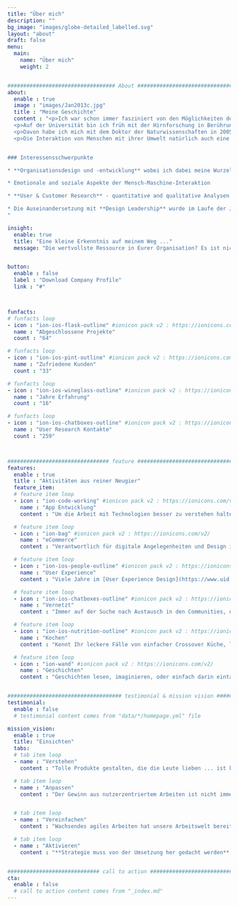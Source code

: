 ```yaml
---
title: "Über mich"
description: ""
bg_image: "images/globe-detailed_labelled.svg"
layout: "about"
draft: false
menu:
  main:
    name: "Über mich"
    weight: 2


################################## About #####################################
about:
  enable : true
  image : "images/Jan2013c.jpg"
  title : "Meine Geschichte"
  content : "<p>Ich war schon immer fasziniert von den Möglichkeiten der Technik und dennoch wollte ich mehr darüber wissen, was Menschen antreibt. Drei Themen haben mich am meisten gepackt: die biologische Basis des Geistes, die Methoden, um Erkenntnisse über Menschen zu gewinnen, und wie unsere Umwelt mit uns interagiert und umgekehrt.</p>
  <p>Auf der Universität bin ich früh mit der Hirnforschung in Berührung gekommen, mit elektrophysiologischer und bildgebender Forschung. Die Erkundung des menschlichen Geistes mit komplizierter technischer Ausrüstung ... ich bin blieb nach dem Diplom an der Uni für den SPaß an der Neugier.</p>
  <p>Davon habe ich mich mit dem Doktor der Naturwissenschaften in 2005 verabschiedet und bin in die User Experience gegangen. Andere Aufgabe, gleiches Leitmotiv: das Interesse an Menschen in Verbindung mit Technologien und das Bemühen, die Beziehung der beiden zueinander zu verbessern und Allen einen fairen Zugang zu neuen Technologien zu verschaffen. In den letzten 17 Jahren habe ich dutzende Kunden unterstützt. In einer wachsenden Gemeinschaft von Kollegen und Freunden machen wir Research, konzeptuelle Gestaltung und Prototyping.</p>
  <p>Die Interaktion von Menschen mit ihrer Umwelt natürlich auch eine wesentliches Thema in der User Experience. In den letzten Jahren bekam das noch ein ganz neues Gewicht. Es geht für mich heute nicht nur um Menschen und Technik. Die Menschen in ihrer Zusammenarbeit und den Organisationen rücken mehr ins Zentrum. Wie entwickeln sich Organisationen, wie schränken sie uns ein oder setzen Potential frei? Ich weiß nicht so recht, ob wir das jemals voll und ganz verstehen. Aber wir machen Fortschritte.</p>


### Interessensschwerpunkte

* **Organisationsdesign und -entwicklung** wobei ich dabei meine Wurzeln aus der Psychologie wiederentdecke und mich sehr mit Behavioural Design auseinandersetze. Veränderung beginnt mit den Menschen.

* Emotionale and soziale Aspekte der Mensch-Maschine-Interaktion

* **User & Customer Research** - quantitative and qualitative Analysen und die dafür erforderlichen [Operations (Research Ops)](https://researchops.community/).

* Die Auseinandersetzung mit **Design Leadership** wurde im Laufe der Jahre zunehmend wichtiger.
"

insight:
  enable: true
  title: "Eine kleine Erkenntnis auf meinem Weg ..."
  message: "Die wertvollste Ressource in Eurer Organisation? Es ist nicht Zeit. Auch nicht Geld. ... Es ist Aufmerksamkeit."


button:
  enable : false
  label : "Download Company Profile"
  link : "#"



funfacts:
# funfacts loop
- icon : "ion-ios-flask-outline" #ionicon pack v2 : https://ionicons.com/v2/
  name : "Abgeschlossene Projekte"
  count : "64"

# funfacts loop
- icon : "ion-ios-pint-outline" #ionicon pack v2 : https://ionicons.com/v2/
  name : "Zufriedene Kunden"
  count : "33"

# funfacts loop
- icon : "ion-ios-wineglass-outline" #ionicon pack v2 : https://ionicons.com/v2/
  name : "Jahre Erfahrung"
  count : "16"

# funfacts loop
- icon : "ion-ios-chatboxes-outline" #ionicon pack v2 : https://ionicons.com/v2/
  name : "User Research Kontakte"
  count : "259"



################################ feature #####################################
features:
  enable : true
  title : "Aktivitäten aus reiner Neugier"
  feature_item:
  # feature item loop
  - icon : "ion-code-working" #ionicon pack v2 : https://ionicons.com/v2/
    name : "App Entwicklung"
    content : "Um die Arbeit mit Technologien besser zu verstehen halte ich mich auf Trab mit [R](https://www.r-project.org) und [.NET Blazor](https://dotnet.microsoft.com/apps/aspnet/web-apps/blazor)."

  # feature item loop
  - icon : "ion-bag" #ionicon pack v2 : https://ionicons.com/v2/
    name : "eCommerce"
    content : "Verantwortlich für digitale Angelegenheiten und Design im kleinen Familienunternehmen [Ankes Keksgenuss](https://keksgenuss.de)."

  # feature item loop
  - icon : "ion-ios-people-outline" #ionicon pack v2 : https://ionicons.com/v2/
    name : "User Experience"
    content : "Viele Jahre im [User Experience Design](https://www.uid.com) als Gestalter und Researcher, als Projekt- und Teamleiter und als Consultant für einen deutlicheren Produkterfolg."

  # feature item loop
  - icon : "ion-ios-chatboxes-outline" #ionicon pack v2 : https://ionicons.com/v2/
    name : "Vernetzt"
    content : "Immer auf der Suche nach Austausch in den Communities, dem [German UPA chapter](https://www.germanupa.de/), auf Konferenzen und Vorträgen."

  # feature item loop
  - icon : "ion-ios-nutrition-outline" #ionicon pack v2 : https://ionicons.com/v2/
    name : "Kochen"
    content : "Kennt Ihr leckere Fälle von einfacher Crossover Küche, lasst es mich wissen."

  # feature item loop
  - icon : "ion-wand" #ionicon pack v2 : https://ionicons.com/v2/
    name : "Geschichten"
    content : "Geschichten lesen, imaginieren, oder einfach darin eintauchen."


#################################### testimonial & mission vision #######################################
testimonial:
  enable : false
  # testimonial content comes from "data/*/homepage.yml" file

mission_vision:
  enable : true
  title: "Einsichten"
  tabs:
  # tab item loop
  - name : "Verstehen"
    content : "Tolle Produkte gestalten, die die Leute lieben ... ist keine einfache Sache und klappt meist nur, wenn wir auch vertraute Pfade verlassen. Während Freunde von mir die design-getriebene Organisation propagieren, oder auch agile und innovationsgetriebene, stelle ich lieber Fragen: 'Welches Problem wollen wir gerade lösen?'. Denn **ein Ziel ist nur ein Werkzeug**. Keine Lösung. Darum sollen wir nicht aufhören uns zu fragen, wo wir stehen und welcher Weg uns in eine lichtere Zukunft führen kann."

  # tab item loop
  - name : "Anpassen"
    content : "Der Gewinn aus nutzerzentriertem Arbeiten ist nicht immer der Gleiche. Der Ansatz ermöglicht es ganz verschiedene Ziele zu verfolgen. Mir gehts immer darum herauszufinden was funktioniert. Was ist das beste Ziel für uns? Was müssen wir für unsere UX tun, um sie möglichst effizient zu entwickeln? Wie können wir andere inspirieren und sie für nutzerzentriertes Arbeiten begeistern? Derartige Fragen bewegen mich in meinen Projekten. Hört nicht auf Fragen zu stellen."


  # tab item loop
  - name : "Vereinfachen"
    content : "Wachsendes agiles Arbeiten hat unsere Arbeitswelt bereits stark beeinflusst und viele Chancen eröffnet. Aber wir haben noch keine neue Balance gefunden. Der fortwährende Zyklus vin Inspektion, Anpassung und Lernen trägt das Risiko sich zu viel aufzuhalsen. Es ist absolut wichtig, dass wir neue Routinen entwickeln, die Veränderung als Teil der Routine realisieren. VIele Ideen klingen auf der strategischen Ebene plausibel und können in der Umsetzung doch viel zu kompliziert sein. Strebt nach Einfachheit und seid Euch bewusst, dass **Einfachheit im Detail liegt**."

  # tab item loop
  - name : "Aktivieren"
    content : "**Strategie muss von der Umsetzung her gedacht werden**. Alles von oben bis ganz nach unten durchzuplanen wäre schädliches Micromanagement. Stellt Informationen zur Verfügung, gebt Impulse, bringt Risiken zum Vorschein, helft, aber vor allem: findet Mittel, die es in der Umsetzung erlaubt möglichst schnell die Auswirkungen von Entscheidungen zu verstehen. Arbeitet an einem System, dass es Kollegen ermöglicht zu wachsen und selbst Ziele zu entwickeln, die in die Strategie der Organisation passen."


############################# call to action #################################
cta:
  enable : false
  # call to action content comes from "_index.md"
---
```


